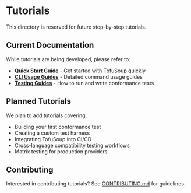 # Tutorials

This directory is reserved for future step-by-step tutorials.

## Current Documentation

While tutorials are being developed, please refer to:

- **[Quick Start Guide](../getting-started/quick-start.md)** - Get started with TofuSoup quickly
- **[CLI Usage Guides](../guides/cli-usage/)** - Detailed command usage guides
- **[Testing Guides](../guides/testing/)** - How to run and write conformance tests

## Planned Tutorials

We plan to add tutorials covering:
- Building your first conformance test
- Creating a custom test harness
- Integrating TofuSoup into CI/CD
- Cross-language compatibility testing workflows
- Matrix testing for production providers

## Contributing

Interested in contributing tutorials? See [CONTRIBUTING.md](../../CONTRIBUTING.md) for guidelines.
